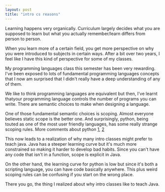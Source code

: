 ```yaml
---
layout: post
title: "intro cs reasons"
---
```


Learning happens very organically. Curriculum largely decides what you are supposed to learn but what you actually remember/learn differs from person to person.

When you learn more of a certain field, you get more perspective on why you
were introduced to subjects in certain ways. After a bit over two years, I feel
like I have this kind of perspective for some of my classes.

My programming languages class this semester has been very rewarding. I've been
exposed to lots of fundamental programming languages concepts that I now am surprised that I didn't really have a deep understanding of any of them.

We like to think programming languages are equivalent but then, I've learnt thatyour programming language controls the number of programs you can write. There are semantic choices to make when designing a language.

[quora-python]: http://www.quora.com/What-are-the-main-weaknesses-of-Python-as-a-programming-language
[reddit-python]: http://www.reddit.com/r/Python/comments/f5tex/what_are_the_main_weaknesses_of_python_as_a/
One of those fundamental semantic choices is scoping. Almost everyone believes
static scope is the better one. And surprisingly, python, being touted as one of the most user friendly languages,  has some really strange scoping rules. More comments about python [1][quora-python], [2][reddit-python]

This now leads to a realization of why many intro classes might prefer to teach
java. Java has a steeper learning curve but it's much more constrained so making it harder to develop bad habits. Since you can't have any code that isn't in a function, scope is explicit in Java. 

On the other hand, the learning curve for python is low but since it's both a scripting language, you can have code basically anywhere. This plus weird scoping rules can be confusing if you start on the wrong place.

There you go, the thing I realized about why intro classes like to teach Java.


